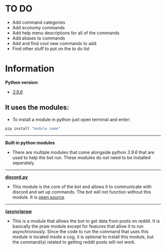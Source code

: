# TO DO
* Add command categories
* Add economy commands
* Add help menu descriptions for all of the commands
* Add aliases to commands
* Add and find cool new commands to add
* Find other stuff to put on the to do list

# Information
**Python version:**
* _[3.9.6](https://www.python.org/downloads/)_
## It uses the modules:
* To install a module in python just open terminal and enter:
```python
pip install "module name"
```
***
**Built in python modules**
* There are multiple modules that come alongside python _3.9.6_ that are used to help the bot run. These modules do not need to be installed seperately.
***

**[discord.py](https://discordpy.readthedocs.io/en/latest/)**
* This module is the core of the bot and allows it to communicate with discord and set up commands. The bot will not function without this module. It is [open source](https://github.com/Rapptz/discord.py).


***

**[(async)](https://github.com/praw-dev/asyncpraw)[praw](https://github.com/praw-dev/praw)**
* This is a module that allows the bot to get data from posts on reddit. It is basically the praw module except for features that allow it to run asynchronously. Since the code to run the command that uses this module is located inside a cog, it is optional to install this module, but the command(s) related to getting reddit posts will not work.